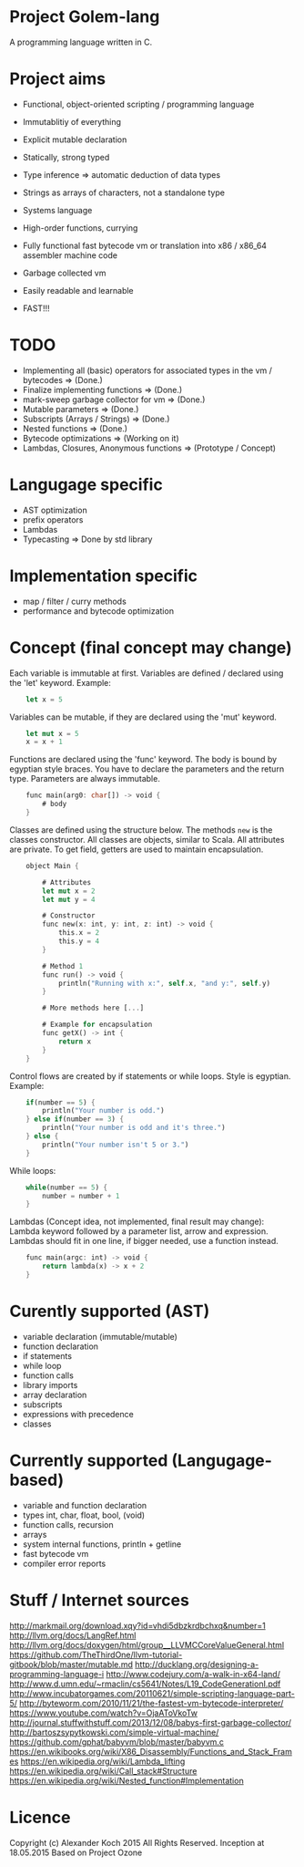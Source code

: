 # Project Golem-lang

A programming language written in C.

# Project aims

- Functional, object-oriented scripting / programming language

- Immutablitiy of everything
- Explicit mutable declaration
- Statically, strong typed
- Type inference => automatic deduction of data types
- Strings as arrays of characters, not a standalone type
- Systems language
- High-order functions, currying
- Fully functional fast bytecode vm or translation into x86 / x86_64 assembler machine code
- Garbage collected vm
- Easily readable and learnable
- FAST!!!

# TODO

- Implementing all (basic) operators for associated types in the vm / bytecodes => (Done.)
- Finalize implementing functions => (Done.)
- mark-sweep garbage collector for vm => (Done.)
- Mutable parameters => (Done.)
- Subscripts (Arrays / Strings) => (Done.)
- Nested functions => (Done.)
- Bytecode optimizations => (Working on it)
- Lambdas, Closures, Anonymous functions => (Prototype / Concept)

Langugage specific
===

- AST optimization
- prefix operators
- Lambdas
- Typecasting => Done by std library

Implementation specific
===

- map / filter / curry methods
- performance and bytecode optimization

# Concept (final concept may change)

Each variable is immutable at first. Variables are defined / declared using the 'let' keyword.
Example:
```rust
	let x = 5
```

Variables can be mutable, if they are declared using the 'mut' keyword.
```rust
	let mut x = 5
	x = x + 1
```

Functions are declared using the 'func' keyword.
The body is bound by egyptian style braces. You have to declare the parameters and the return type.
Parameters are always immutable.
```rust
	func main(arg0: char[]) -> void {
		# body
	}
```

Classes are defined using the structure below. The methods `new` is the classes constructor.
All classes are objects, similar to Scala. All attributes are private.
To get field, getters are used to maintain encapsulation.
```rust
 	object Main {

		# Attributes
		let mut x = 2
		let mut y = 4

		# Constructor
		func new(x: int, y: int, z: int) -> void {
			this.x = 2
			this.y = 4
		}

		# Method 1
		func run() -> void {
			println("Running with x:", self.x, "and y:", self.y)
		}

		# More methods here [...]

		# Example for encapsulation
		func getX() -> int {
			return x
		}
	}
```
Control flows are created by if statements or while loops. Style is egyptian.
Example:
```rust
	if(number == 5) {
		println("Your number is odd.")
	} else if(number == 3) {
		println("Your number is odd and it's three.")
	} else {
		println("Your number isn't 5 or 3.")
	}
```
While loops:
```rust
	while(number == 5) {
		number = number + 1
	}
```

Lambdas (Concept idea, not implemented, final result may change):
Lambda keyword followed by a parameter list, arrow and expression.
Lambdas should fit in one line, if bigger needed, use a function instead.
```rust
	func main(argc: int) -> void {
		return lambda(x) -> x + 2
	}
```

# Curently supported (AST)

- variable declaration (immutable/mutable)
- function declaration
- if statements
- while loop
- function calls
- library imports
- array declaration
- subscripts
- expressions with precedence
- classes

# Currently supported (Langugage-based)

- variable and function declaration
- types int, char, float, bool, (void)
- function calls, recursion
- arrays
- system internal functions, println + getline
- fast bytecode vm
- compiler error reports

# Stuff / Internet sources

http://markmail.org/download.xqy?id=vhdi5dbzkrdbchxq&number=1
http://llvm.org/docs/LangRef.html
http://llvm.org/docs/doxygen/html/group__LLVMCCoreValueGeneral.html
https://github.com/TheThirdOne/llvm-tutorial-gitbook/blob/master/mutable.md
http://ducklang.org/designing-a-programming-language-i
http://www.codejury.com/a-walk-in-x64-land/
http://www.d.umn.edu/~rmaclin/cs5641/Notes/L19_CodeGenerationI.pdf
http://www.incubatorgames.com/20110621/simple-scripting-language-part-5/
http://byteworm.com/2010/11/21/the-fastest-vm-bytecode-interpreter/
https://www.youtube.com/watch?v=OjaAToVkoTw
http://journal.stuffwithstuff.com/2013/12/08/babys-first-garbage-collector/
http://bartoszsypytkowski.com/simple-virtual-machine/
https://github.com/gphat/babyvm/blob/master/babyvm.c
https://en.wikibooks.org/wiki/X86_Disassembly/Functions_and_Stack_Frames
https://en.wikipedia.org/wiki/Lambda_lifting
https://en.wikipedia.org/wiki/Call_stack#Structure
https://en.wikipedia.org/wiki/Nested_function#Implementation

# Licence
Copyright (c) Alexander Koch 2015 All Rights Reserved.
Inception at 18.05.2015
Based on Project Ozone
